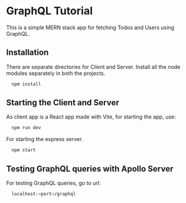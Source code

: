 
# GraphQL Tutorial

This is a simple MERN stack app for fetching Todos and Users using GraphQL.




## Installation

There are separate directories for Client and Server. Install all the node modules separately in both the projects.

```bash
  npm install
```
    
## Starting the Client and Server

As client app is a React app made with Vite, for starting the app, use:

```bash
  npm run dev
```

For starting the express server.

```bash
  npm start
```
## Testing GraphQL queries with Apollo Server

For testing GraphQL queries, go to url:

```bash
  localhost:<port>/graphql
```

